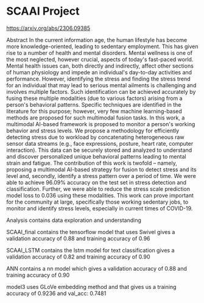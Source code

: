 # SCAAI Project
https://arxiv.org/abs/2306.09385

Abstract
In the current information age, the human lifestyle has become more knowledge-oriented,
leading to sedentary employment. This has given rise to a number of health and mental
disorders. Mental wellness is one of the most neglected, however crucial, aspects of today's
fast-paced world. Mental health issues can, both directly and indirectly, affect other sections
of human physiology and impede an individual's day-to-day activities and performance.
However, identifying the stress and finding the stress trend for an individual that may lead to
serious mental ailments is challenging and involves multiple factors. Such identification can
be achieved accurately by fusing these multiple modalities (due to various factors) arising from
a person's behavioral patterns. Specific techniques are identified in the literature for this
purpose; however, very few machine learning-based methods are proposed for such
multimodal fusion tasks. In this work, a multimodal AI-based framework is proposed to
monitor a person's working behavior and stress levels. We propose a methodology for
efficiently detecting stress due to workload by concatenating heterogeneous raw sensor data
streams (e.g., face expressions, posture, heart rate, computer interaction). This data can be
securely stored and analyzed to understand and discover personalized unique behavioral
patterns leading to mental strain and fatigue. The contribution of this work is twofold – namely,
proposing a multimodal AI-based strategy for fusion to detect stress and its level and, secondly,
identify a stress pattern over a period of time. We were able to achieve 96.09% accuracy on
the test set in stress detection and classification. Further, we were able to reduce the stress scale
prediction model loss to 0.036 using these modalities. This work can prove important for the
community at large, specifically those working sedentary jobs, to monitor and identify stress
levels, especially in current times of COVID-19. 

Analysis contains data exploration and understanding

SCAAI_final contains the tensorflow model that uses Swivel gives a validation accuracy of 0.88 and training accuracy of  0.96

SCAAI_LSTM contains the lstm model for text classification gives a validation accuracy of 0.82 and training accuracy of  0.90

ANN contains a nn model which gives a validation accuracy of 0.88 and training accuracy of  0.90

model3 uses GLoVe embedding method and that gives us a training accuracy of 0.9236 and val_acc: 0.7481



